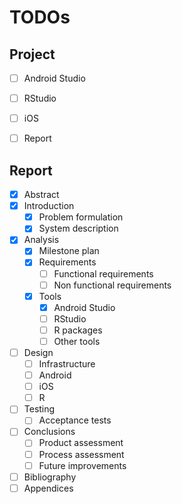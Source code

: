 # TODOs

## Project

- [ ] Android Studio
- [ ] RStudio
- [ ] iOS
- [ ] Report


## Report

- [x] Abstract
- [x] Introduction
  - [x] Problem formulation
  - [x] System description
- [x] Analysis
  - [x] Milestone plan
  - [x] Requirements
    - [ ] Functional requirements
    - [ ] Non functional requirements
  - [x] Tools
    - [x] Android Studio
    - [ ] RStudio
    - [ ] R packages
    - [ ] Other tools
- [ ] Design
  - [ ] Infrastructure
  - [ ] Android
  - [ ] iOS
  - [ ] R  
- [ ] Testing
  - [ ] Acceptance tests
- [ ] Conclusions
  - [ ] Product assessment
  - [ ] Process assessment
  - [ ] Future improvements
- [ ] Bibliography
- [ ] Appendices
